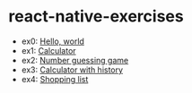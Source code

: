 # react-native-exercises

- ex0: [Hello, world](/0-test-enviroment/App.js)
- ex1: [Calculator](/1-calculator/App.js)
- ex2: [Number guessing game](/2-number-guessing-game/App.js)
- ex3: [Calculator with history](/3-calculator-with-history/App.js)
- ex4: [Shopping list](/4-shopping-list/App.js)
